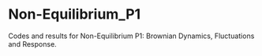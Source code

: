 # Non-Equilibrium_P1
Codes and results for Non-Equilibrium P1: Brownian Dynamics, Fluctuations and Response. 
